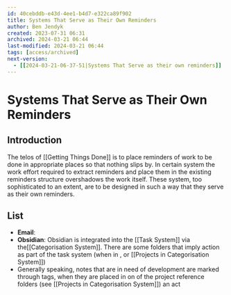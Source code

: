 ```yaml
---
id: 40cebddb-e43d-4ee1-b4d7-e322ca89f902
title: Systems That Serve as Their Own Reminders
author: Ben Jendyk
created: 2023-07-31 06:31
archived: 2024-03-21 06:44
last-modified: 2024-03-21 06:44
tags: [access/archived]
next-version:
  - [[2024-03-21-06-37-51|Systems That Serve as their own reminders]]
---
```


# Systems That Serve as Their Own Reminders

## Introduction

The telos of [[Getting Things Done]] is to place reminders of work to be done in appropriate places so that nothing slips by. In certain system the work effort required to extract reminders and place them in the existing reminders structure overshadows the work itself. These system, too sophisticated to an extent, are to be designed in such a way that they serve as their own reminders.

## List

- **Email**: 
- **Obsidian**: Obsidian is integrated into the [[Task System]] via the[[Categorisation System]]. There are some folders that imply action as part of the task system (when in , or [[Projects in Categorisation System]])
- Generally speaking, notes that are in need of development are marked through tags, when they are placed in on of the project reference folders (see [[Projects in Categorisation System]]) an act
